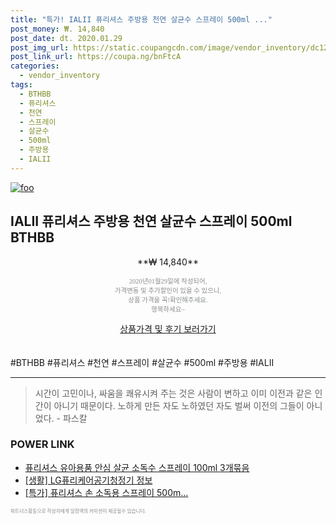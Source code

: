 ```yaml
--- 
title: "특가! IALII 퓨리셔스 주방용 천연 살균수 스프레이 500ml ..." 
post_money: ₩. 14,840 
post_date: dt. 2020.01.29 
post_img_url: https://static.coupangcdn.com/image/vendor_inventory/dc12/c6eb3e8b6105e2efe279f53c130e9e18e7d953cc4de62f93c16c49bcde17.jpg 
post_link_url: https://coupa.ng/bnFtcA 
categories: 
  - vendor_inventory 
tags: 
  - BTHBB 
  - 퓨리셔스 
  - 천연 
  - 스프레이 
  - 살균수 
  - 500ml 
  - 주방용 
  - IALII 
--- 
```

[![foo](https://static.coupangcdn.com/image/vendor_inventory/dc12/c6eb3e8b6105e2efe279f53c130e9e18e7d953cc4de62f93c16c49bcde17.jpg)](https://coupa.ng/bnFtcA) 

## IALII 퓨리셔스 주방용 천연 살균수 스프레이 500ml BTHBB 
<p style="text-align: center;">**₩ 14,840**</p> 
<p style="text-align: center;"><span style="color: #898c8f; font-family: Georgia,Times,serif; font-size: 0.75em;">2020년01월29일에 작성되어, <br>가격변동 및 추가할인이 있을 수 있으니,<br> 상품 가격을 꼭!확인해주세요.<br>행복하세요~</span> 
</p>	 
<div markdown="0" style="text-align: center;"><a href="https://coupa.ng/bnFtcA" class="btn btn--success">상품가격 및 후기 보러가기</a></div> 
<br><br> 
  #BTHBB #퓨리셔스 #천연 #스프레이 #살균수 #500ml #주방용 #IALII 
<hr> 

> 시간이 고민이나, 싸움을 쾌유시켜 주는 것은 사람이 변하고 이미 이전과 같은 인간이 아니기 때문이다. 노하게 만든 자도 노하였던 자도 벌써 이전의 그들이 아니었다. - 파스칼 


### POWER LINK

* <a href="https://blog.naver.com/fasyy4321/221789252849" target="_blank">퓨리셔스 유아용품 안심 살균 소독수 스프레이 100ml 3개묶음</a>
* <a href="https://blog.naver.com/fasyy4321/221760097808" target="_blank"> [생활] LG퓨리케어공기청정기 정보 </a>
* <a href="https://blog.naver.com/an0733/221789375882" target="_blank">[특가] 퓨리셔스 손 소독용 스프레이 500m...</a>

<span style="color: #898c8f; font-family: Georgia,Times,serif; font-size: 0.55em;">파트너스활동으로 작성자에게 일정액의 커미션이 제공될수 있습니다.</span> 
